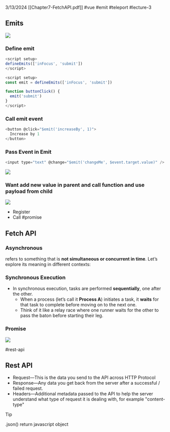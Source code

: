 3/13/2024
[[Chapter7-FetchAPI.pdf]]
#vue #emit #teleport #lecture-3 
## Emits

![](https://i.imgur.com/ICDHQqI.png)

###  Define emit
```js
<script setup>
defineEmits(['inFocus', 'submit'])
</script>
```

```js
<script setup>
const emit = defineEmits(['inFocus', 'submit'])

function buttonClick() {
  emit('submit')
}
</script>
```

###  Call emit event

```js
<button @click="$emit('increaseBy', 1)">
  Increase by 1
</button>
```

### Pass Event in Emit

```js
<input type="text" @change="$emit('changeMe', $event.target.value)" />
```



![](https://i.imgur.com/9YxnDK2.png)

### Want add new value in parent and call function and use payload from child

![](https://i.imgur.com/gZtcF5a.png)



- Register 
- Call
#promise
## Fetch API

### Asynchronous
refers to something that is **not simultaneous or concurrent in time**. Let’s explore its meaning in different contexts:

### Synchronous Execution
- In synchronous execution, tasks are performed **sequentially**, one after the other.
    - When a process (let’s call it **Process A**) initiates a task, it **waits** for that task to complete before moving on to the next one.
    - Think of it like a relay race where one runner waits for the other to pass the baton before starting their leg.

### Promise

![](https://i.imgur.com/Bl3AgKX.png)

#rest-api
## Rest API

- Request—This is the data you send to
the API across HTTP Protocol
- Response—Any data you get back from
the server after a successful / failed
request.
- Headers—Additional metadata passed to
	the API to help the server understand
	what type of request it is dealing with, for
	example "content-type"


>[!tip]
>.json() return javascript object

